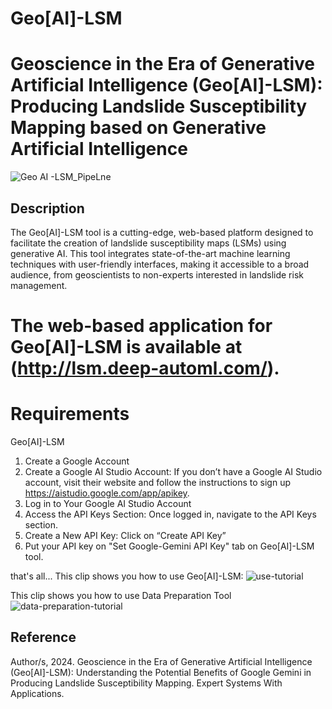 # Geo[AI]-LSM
# Geoscience in the Era of Generative Artificial Intelligence (Geo[AI]-LSM): Producing Landslide Susceptibility Mapping based on Generative Artificial Intelligence
![Geo AI -LSM_PipeLne](https://github.com/user-attachments/assets/a0ec3bd5-7163-4f65-9a1d-2aa44112c5c4)

## Description
The Geo[AI]-LSM tool is a cutting-edge, web-based platform designed to facilitate the creation of landslide susceptibility maps (LSMs) using generative AI. This tool integrates state-of-the-art machine learning techniques with user-friendly interfaces, making it accessible to a broad audience, from geoscientists to non-experts interested in landslide risk management.
# 
# The web-based application for Geo[AI]-LSM is available at (http://lsm.deep-automl.com/).
# Requirements
Geo[AI]-LSM
1. Create a Google Account
2. Create a Google AI Studio Account: If you don’t have a Google AI Studio account, visit their website and follow the instructions to sign up https://aistudio.google.com/app/apikey.
3. Log in to Your Google AI Studio Account
4. Access the API Keys Section: Once logged in, navigate to the API Keys section.
5. Create a New API Key: Click on “Create API Key”
6. Put your API key on "Set Google-Gemini API Key" tab on Geo[AI]-LSM tool.

that's all...
This clip shows you how to use Geo[AI]-LSM:
![use-tutorial](https://github.com/user-attachments/assets/01c4e394-2ffc-41e8-9526-cb3869f77144)


This clip shows you how to use Data Preparation Tool
![data-preparation-tutorial](https://github.com/user-attachments/assets/a5604254-a2cf-44a1-a796-1d2309a9ef20)

## Reference
Author/s, 2024. Geoscience in the Era of Generative Artificial Intelligence (Geo[AI]-LSM): Understanding the Potential Benefits of Google Gemini in Producing Landslide Susceptibility Mapping. Expert Systems With Applications.
